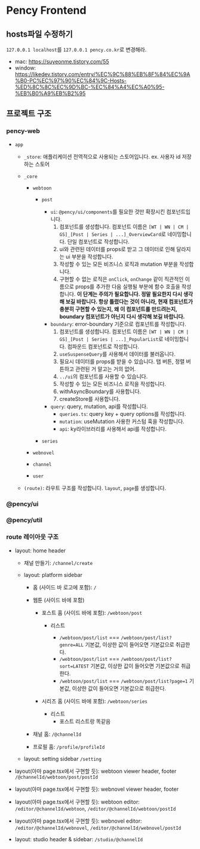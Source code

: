 # Pency Frontend

## hosts파일 수정하기

`127.0.0.1 localhost`를 `127.0.0.1 pency.co.kr`로 변경해라.

- mac: https://suyeonme.tistory.com/55
- window: https://likedev.tistory.com/entry/%EC%9C%88%EB%8F%84%EC%9A%B0-PC%EC%97%90%EC%84%9C-Hosts-%ED%8C%8C%EC%9D%BC-%EC%84%A4%EC%A0%95-%EB%B0%A9%EB%B2%95

## 프로젝트 구조

### pency-web

- `app`

  - `_store`: 애플리케이션 전역적으로 사용되는 스토어입니다. ex. 사용자 id 저장하는 스토어

  - `_core`

    - `webtoon`

      - `post`

        - `ui`: `@pency/ui/components`를 필요한 것만 확장시킨 컴포넌트입니다.
          1. 컴포넌트를 생성합니다. 컴포넌트 이름은 `[WT | WN | CM | GS]_[Post | Series | ...]_OverviewCard`로 네이밍합니다. 단일 컴포넌트로 작성합니다.
          2. ui와 관련된 데이터를 props로 받고 그 데이터로 인해 달라지는 ui 부분을 작성합니다.
          3. 작성할 수 있는 모든 비즈니스 로직과 mutation 부분을 작성합니다.
          4. 구현할 수 없는 로직은 `onClick`, `onChange` 같이 직관적인 이름으로 props를 추가한 다음 실행될 부분에 함수 호출을 작성합니다. **이 단계는 주의가 필요합니다. 정말 필요한지 다시 생각해 보길 바랍니다. 항상 틀렸다는 것이 아니라, 현재 컴포넌트가 충분히 구현할 수 있는지, 왜 이 컴포넌트를 만드려는지, boundary 컴포넌트가 아닌지 다시 생각해 보길 바랍니다.**
        - `boundary`: error-boundary 기준으로 컴포넌트를 작성합니다.
          1. 컴포넌트를 생성합니다. 컴포넌트 이름은 `[WT | WN | CM | GS]_[Post | Series | ...]_PopularList`로 네이밍합니다. 컴파운드 컴포넌트로 작성합니다.
          2. `useSuspenseQuery`를 사용해서 데이터를 불러옵니다.
          3. 필요시 데이터를 props를 받을 수 있습니다. 탭 버튼, 정렬 버튼하고 관련된 거 말고는 거의 없어.
          4. `../ui`의 컴포넌트를 사용할 수 있습니다.
          5. 작성할 수 있는 모든 비즈니스 로직을 작성합니다.
          6. withAsyncBoundary를 사용합니다.
          7. createStore를 사용합니다.
        - `query`: query, mutation, api를 작성합니다.
          - `queries.ts`: query key + query options를 작성합니다.
          - `mutation`: useMutation 사용한 커스텀 훅을 작성합니다.
          - `api`: ky라이브러리를 사용해서 api를 작성합니다.

      - `series`

    - `webnovel`
    - `channel`
    - `user`

  - `(route)`: 라우트 구조를 작성합니다. `layout`, `page`를 생성합니다.

### @pency/ui

### @pency/util

### route 레이아웃 구조

- layout: home header

  - 채널 만들기: `/channel/create`

  - layout: platform sidebar

    - 홈 (사이드 바 로고에 포함): `/`
    - 웹툰 (사이드 바에 포함)

      - 포스트 홈 (사이드 바에 포함): `/webtoon/post`

        - 리스트

          - `/webtoon/post/list` === `/webtoon/post/list?genre=ALL` 기본값, 이상한 값이 들어오면 기본값으로 취급한다.
          - `/webtoon/post/list` === `/webtoon/post/list?sort=LATEST` 기본값, 이상한 값이 들어오면 기본값으로 취급한다.
          - `/webtoon/post/list` === `/webtoon/post/list?page=1` 기본값, 이상한 값이 들어오면 기본값으로 취급한다.

      - 시리즈 홈 (사이드 바에 포함): `/webtoon/series`
        - 리스트
          - 포스트 리스트랑 똑같음

    - 채널 홈: `/@channelId`
    - 프로필 홈: `/profile/profileId`

  - layout: setting sidebar `/setting`

- layout(아마 page.tsx에서 구현할 듯): webtoon viewer header, footer `/@channelId/webtoon/post/postId`
- layout(아마 page.tsx에서 구현할 듯): webnovel viewer header, footer
- layout(아마 page.tsx에서 구현할 듯): webtoon editor: `/editor/@channelId/webtoon`, `/editor/@channelId/webtoon/postId`
- layout(아마 page.tsx에서 구현할 듯): webnovel editor: `/editor/@channelId/webnovel`, `/editor/@channelId/webnovel/postId`

- layout: studio header & sidebar: `/studio/@channelId`
